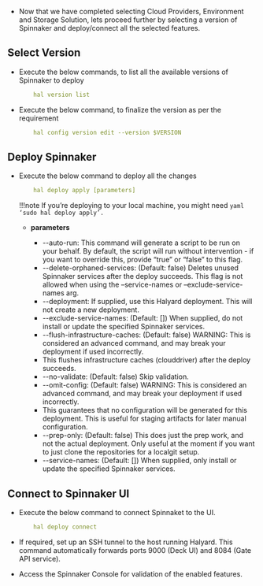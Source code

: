 * Now that we have completed selecting Cloud Providers, Environment and Storage Solution, lets
proceed further by selecting a version of Spinnaker and deploy/connect all the selected
features.

## Select Version

* Execute the below commands, to list all the available versions of Spinnaker to deploy

	```yaml
		hal version list
	```
	
* Execute the below command, to finalize the version as per the requirement

	```yaml
		hal config version edit --version $VERSION
	```
	
## Deploy Spinnaker

* Execute the below command to deploy all the changes

	```yaml
		hal deploy apply [parameters]
	```
	
	!!!note
		If you’re deploying to your local machine, you might need 
		```yaml
			‘sudo hal deploy apply’.
		```
	* **parameters**
		
		* --auto-run: This command will generate a script to be run on your behalf. By default,
		the script will run without intervention - if you want to override this, provide “true”
		or “false” to this flag.
		* --delete-orphaned-services: (Default: false) Deletes unused Spinnaker services after
		the deploy succeeds. This flag is not allowed when using the –service-names or
		–exclude-service-names arg.
		* --deployment: If supplied, use this Halyard deployment. This will not create a new
		deployment.
		* --exclude-service-names: (Default: []) When supplied, do not install or update the
		specified Spinnaker services.
		* --flush-infrastructure-caches: (Default: false) WARNING: This is considered an
		advanced command, and may break your deployment if used incorrectly.
		* This flushes infrastructure caches (clouddriver) after the deploy succeeds.
		* --no-validate: (Default: false) Skip validation.
		* --omit-config: (Default: false) WARNING: This is considered an advanced command,
		and may break your deployment if used incorrectly.
		* This guarantees that no configuration will be generated for this deployment. This
		is useful for staging artifacts for later manual configuration.	
		* --prep-only: (Default: false) This does just the prep work, and not the actual
		deployment. Only useful at the moment if you want to just clone the repositories for
		a localgit setup.
		* --service-names: (Default: []) When supplied, only install or update the specified
		Spinnaker services.
		
## Connect to Spinnaker UI

* Execute the below command to connect Spinnaket to the UI.

	```yaml
		hal deploy connect
	```

* If required, set up an SSH tunnel to the host running Halyard. This command automatically
forwards ports 9000 (Deck UI) and 8084 (Gate API service).
* Access the Spinnaker Console for validation of the enabled features.
		
		
